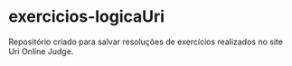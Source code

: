 # exercicios-logicaUri
 Repositório criado para salvar resoluções de exercícios realizados no site Uri Online Judge. 
